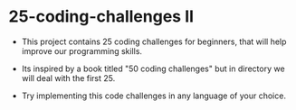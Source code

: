 # 25-coding-challenges II
- This project contains 25 coding challenges for beginners, that will help improve our programming skills.

- Its inspired by a book titled "50 coding challenges" but in directory we will deal with the first 25.

- Try implementing this code challenges in any language of your choice.